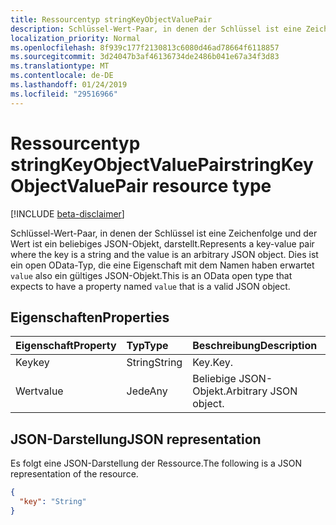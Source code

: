 ```yaml
---
title: Ressourcentyp stringKeyObjectValuePair
description: Schlüssel-Wert-Paar, in denen der Schlüssel ist eine Zeichenfolge und der Wert ist ein beliebiges JSON-Objekt, darstellt. Dies ist ein open OData-Typ, die eine Eigenschaft mit dem Namen haben erwartet `value` also ein gültiges JSON-Objekt.
localization_priority: Normal
ms.openlocfilehash: 8f939c177f2130813c6080d46ad78664f6118857
ms.sourcegitcommit: 3d24047b3af46136734de2486b041e67a34f3d83
ms.translationtype: MT
ms.contentlocale: de-DE
ms.lasthandoff: 01/24/2019
ms.locfileid: "29516966"
---
```

# <a name="stringkeyobjectvaluepair-resource-type"></a><span data-ttu-id="95e5b-104">Ressourcentyp stringKeyObjectValuePair</span><span class="sxs-lookup"><span data-stu-id="95e5b-104">stringKeyObjectValuePair resource type</span></span>

[!INCLUDE [beta-disclaimer](../../includes/beta-disclaimer.md)]

<span data-ttu-id="95e5b-105">Schlüssel-Wert-Paar, in denen der Schlüssel ist eine Zeichenfolge und der Wert ist ein beliebiges JSON-Objekt, darstellt.</span><span class="sxs-lookup"><span data-stu-id="95e5b-105">Represents a key-value pair where the key is a string and the value is an arbitrary JSON object.</span></span> <span data-ttu-id="95e5b-106">Dies ist ein open OData-Typ, die eine Eigenschaft mit dem Namen haben erwartet `value` also ein gültiges JSON-Objekt.</span><span class="sxs-lookup"><span data-stu-id="95e5b-106">This is an OData open type that expects to have a property named `value` that is a valid JSON object.</span></span>

## <a name="properties"></a><span data-ttu-id="95e5b-107">Eigenschaften</span><span class="sxs-lookup"><span data-stu-id="95e5b-107">Properties</span></span>
| <span data-ttu-id="95e5b-108">Eigenschaft</span><span class="sxs-lookup"><span data-stu-id="95e5b-108">Property</span></span>     | <span data-ttu-id="95e5b-109">Typ</span><span class="sxs-lookup"><span data-stu-id="95e5b-109">Type</span></span>   |<span data-ttu-id="95e5b-110">Beschreibung</span><span class="sxs-lookup"><span data-stu-id="95e5b-110">Description</span></span>|
|:---------------|:--------|:----------|
|<span data-ttu-id="95e5b-111">Key</span><span class="sxs-lookup"><span data-stu-id="95e5b-111">key</span></span>|<span data-ttu-id="95e5b-112">String</span><span class="sxs-lookup"><span data-stu-id="95e5b-112">String</span></span>|<span data-ttu-id="95e5b-113">Key.</span><span class="sxs-lookup"><span data-stu-id="95e5b-113">Key.</span></span>|
|<span data-ttu-id="95e5b-114">Wert</span><span class="sxs-lookup"><span data-stu-id="95e5b-114">value</span></span>|<span data-ttu-id="95e5b-115">Jede</span><span class="sxs-lookup"><span data-stu-id="95e5b-115">Any</span></span>|<span data-ttu-id="95e5b-116">Beliebige JSON-Objekt.</span><span class="sxs-lookup"><span data-stu-id="95e5b-116">Arbitrary JSON object.</span></span>|

## <a name="json-representation"></a><span data-ttu-id="95e5b-117">JSON-Darstellung</span><span class="sxs-lookup"><span data-stu-id="95e5b-117">JSON representation</span></span>

<span data-ttu-id="95e5b-118">Es folgt eine JSON-Darstellung der Ressource.</span><span class="sxs-lookup"><span data-stu-id="95e5b-118">The following is a JSON representation of the resource.</span></span>

<!-- {
  "blockType": "resource",
  "optionalProperties": [

  ],
  "@odata.type": "microsoft.graph.stringKeyObjectValuePair"
}-->

```json
{
  "key": "String"
}

```

<!-- uuid: 8fcb5dbc-d5aa-4681-8e31-b001d5168d79
2015-10-25 14:57:30 UTC -->
<!--
{
  "type": "#page.annotation",
  "description": "stringKeyObjectValuePair resource",
  "keywords": "",
  "section": "documentation",
  "tocPath": "",
  "suppressions": [
    "Error: /api-reference/beta/resources/synchronization-stringkeyobjectvaluepair.md:\r\n      Exception processing links.\r\n    System.ArgumentException: Link Definition was null. Link text: !INCLUDE [beta-disclaimer](../../includes/beta-disclaimer.md)\r\n      at ApiDoctor.Validation.DocFile.get_LinkDestinations()\r\n      at ApiDoctor.Validation.DocSet.ValidateLinks(Boolean includeWarnings, String[] relativePathForFiles, IssueLogger issues, Boolean requireFilenameCaseMatch, Boolean printOrphanedFiles)"
  ]
}
-->

